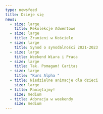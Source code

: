 ```yaml
---
type: newsfeed
title: Dzieje się
news:
  - size: large
    title: Rekolekcje Adwentowe
  - size: large
    title: Zranieni w Kościele
  - size: large
    title: Synod o synodalności 2021-2023
  - size: large
    title: Weekend Wiara i Praca
  - size: large
    title: Tak. Pomagam! Caritas
  - size: large
    title: "Kurs Alpha "
  - title: Niedzielne animacje dla dzieci
    size: large
  - title: Pamiętajmy!
    size: medium
  - title: Adoracja w weekendy
    size: medium
---
```

